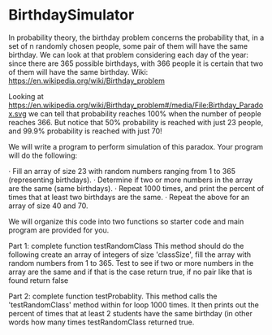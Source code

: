 # BirthdaySimulator

In probability theory, the birthday problem concerns the probability that, in a set of n randomly chosen people, some pair of them will have the same birthday. We can look at that problem considering each day of the year: since there are 365 possible birthdays, with 366 people it is certain that two of them will have the same birthday.
Wiki:  https://en.wikipedia.org/wiki/Birthday_problem  

Looking at https://en.wikipedia.org/wiki/Birthday_problem#/media/File:Birthday_Paradox.svg we can tell that probability reaches 100% when the number of people reaches 366. But notice that 50% probability is reached with just 23 people, and 99.9% probability is reached with just 70! 

We will write a program to perform simulation of this paradox. Your program will do the following:

· Fill an array of size 23 with random numbers ranging from 1 to 365 (representing birthdays).
· Determine if two or more numbers in the array are the same (same birthdays).
· Repeat 1000 times, and print the percent of times that at least two birthdays are the same. 
· Repeat the above for an array of size 40 and 70.

We will organize this code into two functions so starter code and main program are provided for you. 

Part 1: complete function testRandomClass
This method should do the following create an array of integers of size 'classSize', fill the array with random numbers from 1 to 365.
Test to see if two or more numbers in the array are the same and if that is the case return true, if no pair like that is found return false

Part 2: complete function testProbablity.
This method calls the 'testRandomClass' method within for loop 1000 times.  It then prints out the percent of times that at least 2 students have the same birthday (in other words how many times testRandomClass returned true.
